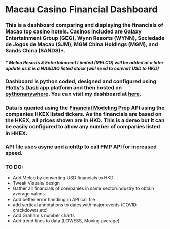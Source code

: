 # Macau Casino Financial Dashboard
### This is a dashboard comparing and displaying the financials of Macao top casino hotels. Casinos included are Galaxy Entertainment Group (GEG), Wynn Resorts (WYNN), Sociedade de Jogos de Macau (SJM), MGM China Holdings (MGM), and Sands China (SANDS)*.
##### * Melco Resorts & Entertainment Limited (MELCO) will be added at a later update as it is a NASDAQ listed stock (will need to convert USD to HKD)
### Dashboard is python coded, designed and configured using [Plotly's Dash](https://plotly.com/dash/) app platform and then hosted on [pythonanywhere](https://www.pythonanywhere.com/). You can visit my dashboard at [here](http://prtlobo.pythonanywhere.com/).
### Data is queried using the [Financial Modeling Prep ](https://financialmodelingprep.com/) API using the companies HKEX listed tickers. As the financials are based on the HKEX, all prices shown are in HKD. This is a demo but it can be easily configured to allow any number of companies listed in HKEX. 
### API file uses async and aiohttp to call FMP API for increased speed.

### TO DO:
* Add Melco by converting USD financials to HKD
* Tweak Visuals/ design
* Gather all financials of companies in same sector/industry to obtain average values.
* Add better error handling in API call file
* add vertical annotations to dates with major events (COVID, crackdowns,etc)
* Add Graham's number charts
* Add trend lines to data (LOWESS, Moving average)
